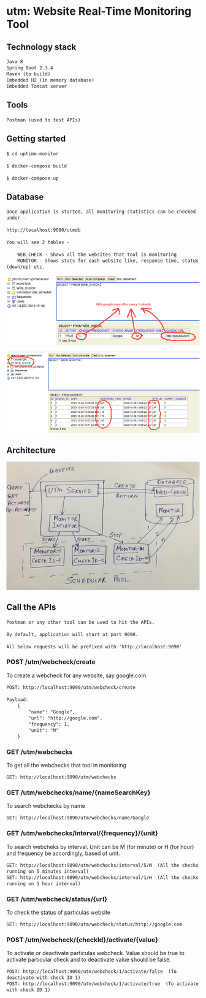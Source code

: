 # utm: Website Real-Time Monitoring Tool

## Technology stack

    Java 8
    Spring Boot 2.3.4
    Maven (to build)
    Embedded H2 (in memory database)
    Embedded Tomcat server
    
## Tools

    Postman (used to test APIs)
    
    
## Getting started

    $ cd uptime-monitor

    $ docker-compose build

    $ docker-compose up
    
## Database
    
    Once application is started, all monitoring statistics can be checked under -
    
    http://localhost:9090/utmdb
    
    You will see 2 tables -
    
        WEB_CHECK - Shows all the websites that tool is monitoring
        MONITOR - Shows stats for each website like, response time, status (down/up) etc.
        
        
![alt text](https://github.com/khuranasvivek/website-uptime-monitor/blob/master/src/main/resources/img/webcheck-table.png)


![alt text](https://github.com/khuranasvivek/website-uptime-monitor/blob/master/src/main/resources/img/monitor-table.png)


## Architecture

![alt text](https://github.com/khuranasvivek/website-uptime-monitor/blob/master/src/main/resources/img/architecture.JPG)

## Call the APIs

    Postman or any other tool can be used to hit the APIs.
    
    By default, application will start at port 9090.
    
    All below requests will be prefixed with 'http://localhost:9090'


### POST /utm/webcheck/create

To create a webcheck for any website, say google.com

    POST: http://localhost:9090/utm/webcheck/create
    
    Payload:
        {
            "name": "Google",
            "url": "http://google.com",
            "frequency": 1,
            "unit": "M"
        }

### GET /utm/webchecks

To get all the webchecks that tool in monitoring

    GET: http://localhost:9090/utm/webchecks


### GET /utm/webchecks/name/{nameSearchKey}

To search webchecks by name

    GET: http://localhost:9090/utm/webchecks/name/Google


### GET /utm/webchecks/interval/{frequency}/{unit}

To search webcheks by interval. 
Unit can be M (for minute) or H (for hour) and frequency be accordingly, based of unit.

    GET: http://localhost:9090/utm/webchecks/interval/5/M  (All the checks running on 5 minutes interval)
    GET: http://localhost:9090/utm/webchecks/interval/1/H  (All the checks running on 1 hour interval)
    

### GET /utm/webcheck/status/{url}

To check the status of particulas website

    GET: http://localhost:9090/utm/webcheck/status/http://google.com
    

### POST /utm/webcheck/{checkId}/activate/{value}

To activate or deactivate particulas webcheck.
Value should be true to activate particular check and to deactivate value should be false.
    
    POST: http://localhost:9090/utm/webcheck/1/activate/false  (To deactivate with check ID 1)
    POST: http://localhost:9090/utm/webcheck/1/activate/true  (To activate with check ID 1)
    
    
    